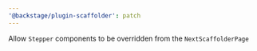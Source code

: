 ```yaml
---
'@backstage/plugin-scaffolder': patch
---
```


Allow `Stepper` components to be overridden from the `NextScaffolderPage`
